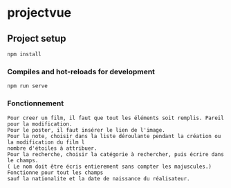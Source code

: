 # projectvue

## Project setup
```
npm install
```

### Compiles and hot-reloads for development
```
npm run serve
```

### Fonctionnement
```
Pour creer un film, il faut que tout les éléments soit remplis. Pareil pour la modification.
Pour le poster, il faut insérer le lien de l'image.
Pour la note, choisir dans la liste déroulante pendant la création ou la modification du film l
nombre d'étoiles à attribuer.
Pour la recherche, choisir la catégorie à rechercher, puis écrire dans le champs. 
( Le nom doit être écris entierement sans compter les majuscules.) Fonctionne pour tout les champs
sauf la nationalite et la date de naissance du réalisateur.
```
